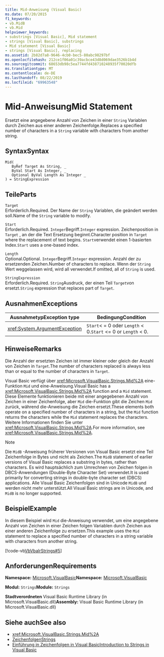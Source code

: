 ```yaml
---
title: Mid-Anweisung (Visual Basic)
ms.date: 07/20/2015
f1_keywords:
- vb.MidB
- vb.Mid
helpviewer_keywords:
- substrings [Visual Basic], Mid statement
- strings [Visual Basic], substrings
- Mid statement [Visual Basic]
- strings [Visual Basic], replacing
ms.assetid: 2b82d7a8-9646-4cb0-bec5-80abc98297bf
ms.openlocfilehash: 212ce1f06a01c39acbce43d8d069dae3526b1b4d
ms.sourcegitcommit: 68653db98c5ea7744fd438710248935f70020dfb
ms.translationtype: MT
ms.contentlocale: de-DE
ms.lasthandoff: 08/22/2019
ms.locfileid: "69963548"
---
```

# <a name="mid-statement"></a><span data-ttu-id="23664-102">Mid-Anweisung</span><span class="sxs-lookup"><span data-stu-id="23664-102">Mid Statement</span></span>
<span data-ttu-id="23664-103">Ersetzt eine angegebene Anzahl von Zeichen in einer `String` Variablen durch Zeichen aus einer anderen Zeichenfolge.</span><span class="sxs-lookup"><span data-stu-id="23664-103">Replaces a specified number of characters in a `String` variable with characters from another string.</span></span>  
  
## <a name="syntax"></a><span data-ttu-id="23664-104">Syntax</span><span class="sxs-lookup"><span data-stu-id="23664-104">Syntax</span></span>  
  
```  
Mid( _  
   ByRef Target As String, _  
   ByVal Start As Integer, _  
   Optional ByVal Length As Integer _  
) = StringExpression  
```  
  
## <a name="parts"></a><span data-ttu-id="23664-105">Teile</span><span class="sxs-lookup"><span data-stu-id="23664-105">Parts</span></span>  
 `Target`  
 <span data-ttu-id="23664-106">Erforderlich.</span><span class="sxs-lookup"><span data-stu-id="23664-106">Required.</span></span> <span data-ttu-id="23664-107">Der Name der `String` Variablen, die geändert werden soll.</span><span class="sxs-lookup"><span data-stu-id="23664-107">Name of the `String` variable to modify.</span></span>  
  
 `Start`  
 <span data-ttu-id="23664-108">Erforderlich.</span><span class="sxs-lookup"><span data-stu-id="23664-108">Required.</span></span> <span data-ttu-id="23664-109">`Integer`Begriff.</span><span class="sxs-lookup"><span data-stu-id="23664-109">`Integer` expression.</span></span> <span data-ttu-id="23664-110">Zeichenposition in `Target` , an der die Text Ersetzung beginnt.</span><span class="sxs-lookup"><span data-stu-id="23664-110">Character position in `Target` where the replacement of text begins.</span></span> <span data-ttu-id="23664-111">`Start`verwendet einen 1-basierten Index.</span><span class="sxs-lookup"><span data-stu-id="23664-111">`Start` uses a one-based index.</span></span>  
  
 `Length`  
 <span data-ttu-id="23664-112">Optional.</span><span class="sxs-lookup"><span data-stu-id="23664-112">Optional.</span></span> <span data-ttu-id="23664-113">`Integer`Begriff.</span><span class="sxs-lookup"><span data-stu-id="23664-113">`Integer` expression.</span></span> <span data-ttu-id="23664-114">Anzahl der zu ersetzenden Zeichen.</span><span class="sxs-lookup"><span data-stu-id="23664-114">Number of characters to replace.</span></span> <span data-ttu-id="23664-115">Wenn der `String` Wert weggelassen wird, wird all verwendet.</span><span class="sxs-lookup"><span data-stu-id="23664-115">If omitted, all of `String` is used.</span></span>  
  
 `StringExpression`  
 <span data-ttu-id="23664-116">Erforderlich.</span><span class="sxs-lookup"><span data-stu-id="23664-116">Required.</span></span> <span data-ttu-id="23664-117">`String`Ausdruck, der einen Teil `Target`von ersetzt.</span><span class="sxs-lookup"><span data-stu-id="23664-117">`String` expression that replaces part of `Target`.</span></span>  
  
## <a name="exceptions"></a><span data-ttu-id="23664-118">Ausnahmen</span><span class="sxs-lookup"><span data-stu-id="23664-118">Exceptions</span></span>  
  
|<span data-ttu-id="23664-119">Ausnahmetyp</span><span class="sxs-lookup"><span data-stu-id="23664-119">Exception type</span></span>|<span data-ttu-id="23664-120">Bedingung</span><span class="sxs-lookup"><span data-stu-id="23664-120">Condition</span></span>|  
|--------------------|---------------|  
|<xref:System.ArgumentException>|<span data-ttu-id="23664-121">`Start`< = 0 oder `Length` < 0.</span><span class="sxs-lookup"><span data-stu-id="23664-121">`Start` <= 0 or `Length` < 0.</span></span>|  
  
## <a name="remarks"></a><span data-ttu-id="23664-122">Hinweise</span><span class="sxs-lookup"><span data-stu-id="23664-122">Remarks</span></span>  
 <span data-ttu-id="23664-123">Die Anzahl der ersetzten Zeichen ist immer kleiner oder gleich der Anzahl von Zeichen in `Target`.</span><span class="sxs-lookup"><span data-stu-id="23664-123">The number of characters replaced is always less than or equal to the number of characters in `Target`.</span></span>  
  
 <span data-ttu-id="23664-124">Visual Basic verfügt über <xref:Microsoft.VisualBasic.Strings.Mid%2A> eine-Funktion `Mid` und eine-Anweisung.</span><span class="sxs-lookup"><span data-stu-id="23664-124">Visual Basic has a <xref:Microsoft.VisualBasic.Strings.Mid%2A> function and a `Mid` statement.</span></span> <span data-ttu-id="23664-125">Diese Elemente funktionieren beide mit einer angegebenen Anzahl von Zeichen in einer Zeichenfolge, aber `Mid` die-Funktion gibt die Zeichen `Mid` zurück, während die-Anweisung die Zeichen ersetzt.</span><span class="sxs-lookup"><span data-stu-id="23664-125">These elements both operate on a specified number of characters in a string, but the `Mid` function returns the characters while the `Mid` statement replaces the characters.</span></span> <span data-ttu-id="23664-126">Weitere Informationen finden Sie unter <xref:Microsoft.VisualBasic.Strings.Mid%2A>.</span><span class="sxs-lookup"><span data-stu-id="23664-126">For more information, see <xref:Microsoft.VisualBasic.Strings.Mid%2A>.</span></span>  
  
> [!NOTE]
> <span data-ttu-id="23664-127">Die `MidB` -Anweisung früherer Versionen von Visual Basic ersetzt eine Teil Zeichenfolge in Bytes und nicht als Zeichen.</span><span class="sxs-lookup"><span data-stu-id="23664-127">The `MidB` statement of earlier versions of Visual Basic replaces a substring in bytes, rather than characters.</span></span> <span data-ttu-id="23664-128">Es wird hauptsächlich zum Umrechnen von Zeichen folgen in DBCS-Anwendungen (Double-Byte Character Set) verwendet.</span><span class="sxs-lookup"><span data-stu-id="23664-128">It is used primarily for converting strings in double-byte character set (DBCS) applications.</span></span> <span data-ttu-id="23664-129">Alle Visual Basic Zeichenfolgen sind in Unicode `MidB` und werden nicht mehr unterstützt.</span><span class="sxs-lookup"><span data-stu-id="23664-129">All Visual Basic strings are in Unicode, and `MidB` is no longer supported.</span></span>  
  
## <a name="example"></a><span data-ttu-id="23664-130">Beispiel</span><span class="sxs-lookup"><span data-stu-id="23664-130">Example</span></span>  
 <span data-ttu-id="23664-131">In diesem Beispiel wird `Mid` die-Anweisung verwendet, um eine angegebene Anzahl von Zeichen in einer Zeichen folgen Variablen durch Zeichen aus einer anderen Zeichenfolge zu ersetzen.</span><span class="sxs-lookup"><span data-stu-id="23664-131">This example uses the `Mid` statement to replace a specified number of characters in a string variable with characters from another string.</span></span>  
  
 [!code-vb[VbVbalrStrings#5](~/samples/snippets/visualbasic/VS_Snippets_VBCSharp/VbVbalrStrings/VB/Class1.vb#5)]  
  
## <a name="requirements"></a><span data-ttu-id="23664-132">Anforderungen</span><span class="sxs-lookup"><span data-stu-id="23664-132">Requirements</span></span>  
 <span data-ttu-id="23664-133">**Namespace:** [Microsoft.VisualBasic](../../../visual-basic/language-reference/runtime-library-members.md)</span><span class="sxs-lookup"><span data-stu-id="23664-133">**Namespace:** [Microsoft.VisualBasic](../../../visual-basic/language-reference/runtime-library-members.md)</span></span>  
  
 <span data-ttu-id="23664-134">**Modul:** `Strings`</span><span class="sxs-lookup"><span data-stu-id="23664-134">**Module:** `Strings`</span></span>  
  
 <span data-ttu-id="23664-135">**Stadtverordneten** Visual Basic Runtime Library (in Microsoft.VisualBasic.dll)</span><span class="sxs-lookup"><span data-stu-id="23664-135">**Assembly:** Visual Basic Runtime Library (in Microsoft.VisualBasic.dll)</span></span>  
  
## <a name="see-also"></a><span data-ttu-id="23664-136">Siehe auch</span><span class="sxs-lookup"><span data-stu-id="23664-136">See also</span></span>

- <xref:Microsoft.VisualBasic.Strings.Mid%2A>
- [<span data-ttu-id="23664-137">Zeichenfolgen</span><span class="sxs-lookup"><span data-stu-id="23664-137">Strings</span></span>](../../../visual-basic/programming-guide/language-features/strings/index.md)
- [<span data-ttu-id="23664-138">Einführung in Zeichenfolgen in Visual Basic</span><span class="sxs-lookup"><span data-stu-id="23664-138">Introduction to Strings in Visual Basic</span></span>](../../../visual-basic/programming-guide/language-features/strings/introduction-to-strings.md)
